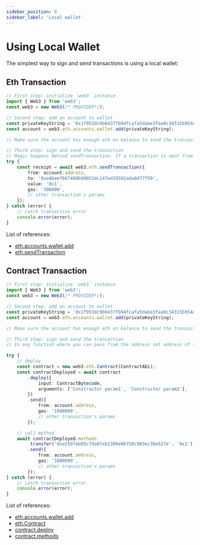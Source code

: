 ```yaml
---
sidebar_position: 0
sidebar_label: 'Local wallet'
---
```


# Using Local Wallet

The simplest way to sign and send transactions is using a local wallet:

## Eth Transaction

```ts
// First step: initialize `web3` instance
import { Web3 } from 'web3';
const web3 = new Web3(/* PROVIDER*/);

// Second step: add an account to wallet
const privateKeyString = '0x1f953dc9b6437fb94fcafa5dabe3faa0c34315b954dd66f41bf53273339c6d26';
const account = web3.eth.accounts.wallet.add(privateKeyString);

// Make sure the account has enough eth on balance to send the transaction

// Third step: sign and send the transaction
// Magic happens behind sendTransaction. If a transaction is sent from an account that exists in a wallet, it will be automatically signed.
try {
	const receipt = await web3.eth.sendTransaction({
		from: account.address,
		to: '0xe4beef667408b99053dc147ed19592ada0d77f59',
		value: '0x1',
		gas: '300000',
		// other transaction's params
	});
} catch (error) {
	// catch transaction error
	console.error(error);
}
```

List of references:

-   [eth.accounts.wallet.add](/api/web3-eth-accounts/class/Wallet#add)
-   [eth.sendTransaction](/api/web3-eth/class/Web3Eth#sendTransaction)

## Contract Transaction

```ts
// First step: initialize `web3` instance
import { Web3 } from 'web3';
const web3 = new Web3(/* PROVIDER*/);

// Second step: add an account to wallet
const privateKeyString = '0x1f953dc9b6437fb94fcafa5dabe3faa0c34315b954dd66f41bf53273339c6d26';
const account = web3.eth.accounts.wallet.add(privateKeyString);

// Make sure the account has enough eth on balance to send the transaction

// Third step: sign and send the transaction
// In any function where you can pass from the address set address of the account that exists in a wallet, it will be automatically signed.

try {
	// deploy
	const contract = new web3.eth.Contract(ContractAbi);
	const contractDeployed = await contract
		.deploy({
			input: ContractBytecode,
			arguments: ['Constructor param1', 'Constructor param2'],
		})
		.send({
			from: account.address,
			gas: '1000000',
			// other transaction's params
		});

	// call method
	await contractDeployed.methods
		.transfer('0xe2597eb05cf9a87eb1309e86750c903ec38e527e', '0x1')
		.send({
			from: account.address,
			gas: '1000000',
			// other transaction's params
		});
} catch (error) {
	// catch transaction error
	console.error(error);
}
```

List of references:

-   [eth.accounts.wallet.add](/api/web3-eth-accounts/class/Wallet#add)
-   [eth.Contract](/api/web3-eth-contract/class/Contract)
-   [contract.deploy](/api/web3-eth-contract/class/Contract#deploy)
-   [contract.methods](/api/web3-eth-contract/class/Contract#methods)
